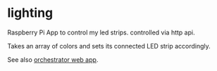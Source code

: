 # lighting

Raspberry Pi App to control my led strips. controlled via http api.

Takes an array of colors and sets its connected LED strip accordingly.

See also [orchestrator web app](https://github.com/gsx95/lightingweb).
